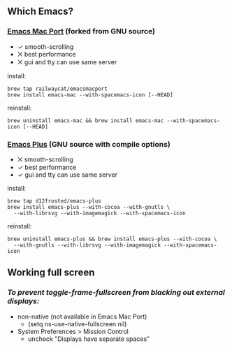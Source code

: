 ## Which Emacs?
### [Emacs Mac Port](https://github.com/railwaycat/homebrew-emacsmacport) (forked from GNU source)
- ✓ smooth-scrolling
- ⨉ best performance
- ⨉ gui and tty can use same server

install:

    brew tap railwaycat/emacsmacport
    brew install emacs-mac --with-spacemacs-icon [--HEAD]

reinstall:

    brew uninstall emacs-mac && brew install emacs-mac --with-spacemacs-icon [--HEAD]

### [Emacs Plus](https://github.com/d12frosted/homebrew-emacs-plus) (GNU source with compile options)
- ⨉ smooth-scrolling
- ✓ best performance
- ✓ gui and tty can use same server

install:

    brew tap d12frosted/emacs-plus
    brew install emacs-plus --with-cocoa --with-gnutls \
      --with-librsvg --with-imagemagick --with-spacemacs-icon

reinstall:

    brew uninstall emacs-plus && brew install emacs-plus --with-cocoa \
      --with-gnutls --with-librsvg --with-imagemagick --with-spacemacs-icon

## Working full screen
### *To prevent toggle-frame-fullscreen from blacking out external displays:*
  - non-native (not available in Emacs Mac Port)
    - (setq ns-use-native-fullscreen nil)
  - System Preferences > Mission Control
    - uncheck "Displays have separate spaces"
